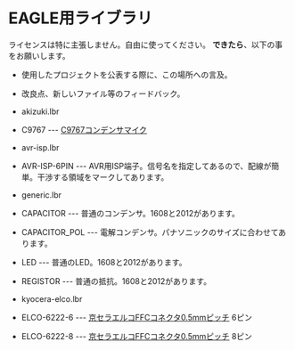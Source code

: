 # EAGLE用ライブラリ #

ライセンスは特に主張しません。自由に使ってください。
**できたら**、以下の事をお願いします。
* 使用したプロジェクトを公表する際に、この場所への言及。
* 改良点、新しいファイル等のフィードバック。

* akizuki.lbr
 * C9767 --- [C9767コンデンサマイク](http://akizukidenshi.com/catalog/g/gP-01810/)
* avr-isp.lbr
 * AVR-ISP-6PIN --- AVR用ISP端子。信号名を指定してあるので、配線が簡単。干渉する領域をマークしてあります。
* generic.lbr
 * CAPACITOR --- 普通のコンデンサ。1608と2012があります。
 * CAPACITOR\_POL --- 電解コンデンサ。パナソニックのサイズに合わせてあります。
 * LED --- 普通のLED。1608と2012があります。
 * REGISTOR --- 普通の抵抗。1608と2012があります。
* kyocera-elco.lbr
 * ELCO-6222-6 --- [京セラエルコFFCコネクタ0.5mmピッチ][] 6ピン
 * ELCO-6222-8 --- [京セラエルコFFCコネクタ0.5mmピッチ][] 8ピン

  [京セラエルコFFCコネクタ0.5mmピッチ]: http://www.kyocera-elco.com/jp/prdct/type/fpc/6223.html
